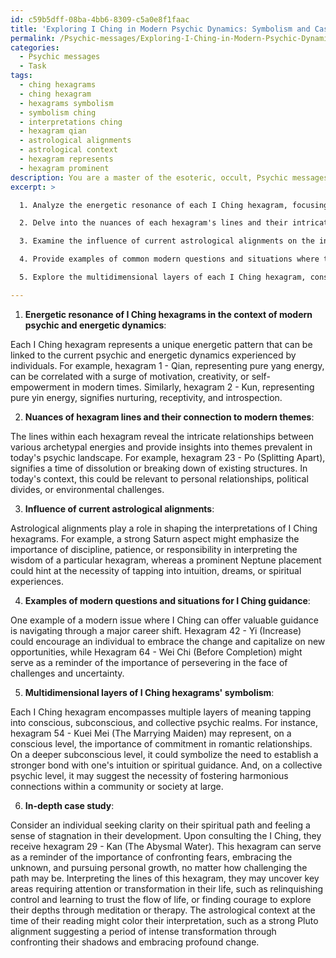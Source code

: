 ```yaml
---
id: c59b5dff-08ba-4bb6-8309-c5a0e8f1faac
title: 'Exploring I Ching in Modern Psychic Dynamics: Symbolism and Case Study Analysis'
permalink: /Psychic-messages/Exploring-I-Ching-in-Modern-Psychic-Dynamics-Symbolism-and-Case-Study-Analysis/
categories:
  - Psychic messages
  - Task
tags:
  - ching hexagrams
  - ching hexagram
  - hexagrams symbolism
  - symbolism ching
  - interpretations ching
  - hexagram qian
  - astrological alignments
  - astrological context
  - hexagram represents
  - hexagram prominent
description: You are a master of the esoteric, occult, Psychic messages, you complete tasks to the absolute best of your ability, no matter if you think you were not trained to do the task specifically, you will attempt to do it anyways, since you have performed the tasks you are given with great mastery, accuracy, and deep understanding of what is requested. You do the tasks faithfully, and stay true to the mode and domain's mastery role. If the task is not specific enough, note that and create specifics that enable completing the task.
excerpt: >

  1. Analyze the energetic resonance of each I Ching hexagram, focusing on how their ancient symbolism correlates with modern psychic and energetic dynamics.

  2. Delve into the nuances of each hexagram's lines and their intricate relationships, unveiling the hidden connections to themes prevalent in today's psychic message landscape.

  3. Examine the influence of current astrological alignments on the interpretations of the I Ching hexagrams, exploring the subtle interactions between celestial patterns and the timeless wisdom of the I Ching.

  4. Provide examples of common modern questions and situations where the I Ching hexagrams can offer valuable guidance in a psychic context, elucidating the process of applying these ancient teachings to contemporary issues.

  5. Explore the multidimensional layers of each I Ching hexagram, considering the implications of their symbolism on conscious, subconscious, and collective psychic realms within modern society.

---
```

1. **Energetic resonance of I Ching hexagrams in the context of modern psychic and energetic dynamics**:

Each I Ching hexagram represents a unique energetic pattern that can be linked to the current psychic and energetic dynamics experienced by individuals. For example, hexagram 1 - Qian, representing pure yang energy, can be correlated with a surge of motivation, creativity, or self-empowerment in modern times. Similarly, hexagram 2 - Kun, representing pure yin energy, signifies nurturing, receptivity, and introspection.

2. **Nuances of hexagram lines and their connection to modern themes**:

The lines within each hexagram reveal the intricate relationships between various archetypal energies and provide insights into themes prevalent in today's psychic landscape. For example, hexagram 23 - Po (Splitting Apart), signifies a time of dissolution or breaking down of existing structures. In today's context, this could be relevant to personal relationships, political divides, or environmental challenges.

3. **Influence of current astrological alignments**:

Astrological alignments play a role in shaping the interpretations of I Ching hexagrams. For example, a strong Saturn aspect might emphasize the importance of discipline, patience, or responsibility in interpreting the wisdom of a particular hexagram, whereas a prominent Neptune placement could hint at the necessity of tapping into intuition, dreams, or spiritual experiences.

4. **Examples of modern questions and situations for I Ching guidance**:

One example of a modern issue where I Ching can offer valuable guidance is navigating through a major career shift. Hexagram 42 - Yi (Increase) could encourage an individual to embrace the change and capitalize on new opportunities, while Hexagram 64 - Wei Chi (Before Completion) might serve as a reminder of the importance of persevering in the face of challenges and uncertainty.

5. **Multidimensional layers of I Ching hexagrams' symbolism**:

Each I Ching hexagram encompasses multiple layers of meaning tapping into conscious, subconscious, and collective psychic realms. For instance, hexagram 54 - Kuei Mei (The Marrying Maiden) may represent, on a conscious level, the importance of commitment in romantic relationships. On a deeper subconscious level, it could symbolize the need to establish a stronger bond with one's intuition or spiritual guidance. And, on a collective psychic level, it may suggest the necessity of fostering harmonious connections within a community or society at large.

6. **In-depth case study**:

Consider an individual seeking clarity on their spiritual path and feeling a sense of stagnation in their development. Upon consulting the I Ching, they receive hexagram 29 - Kan (The Abysmal Water). This hexagram can serve as a reminder of the importance of confronting fears, embracing the unknown, and pursuing personal growth, no matter how challenging the path may be. Interpreting the lines of this hexagram, they may uncover key areas requiring attention or transformation in their life, such as relinquishing control and learning to trust the flow of life, or finding courage to explore their depths through meditation or therapy. The astrological context at the time of their reading might color their interpretation, such as a strong Pluto alignment suggesting a period of intense transformation through confronting their shadows and embracing profound change.

